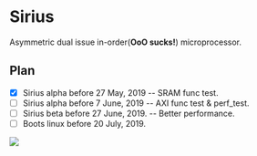# Sirius
Asymmetric dual issue in-order(**OoO sucks!**) microprocessor.

## Plan

- [x] Sirius alpha before 27 May, 2019 -- SRAM func test.
- [ ] Sirius alpha before 7 June, 2019 -- AXI func test & perf_test.
- [ ] Sirius beta before 27 June, 2019. -- Better performance.
- [ ] Boots linux before 20 July, 2019.

![](http://florin.myip.org/blog/files/640px-Sirius_A_and_B_artwork.jpg)
